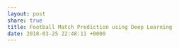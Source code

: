 ```yaml
---
layout: post
share: true
title: Football Match Prediction using Deep Learning
date: 2018-03-25 22:48:11 +0000
---
```

